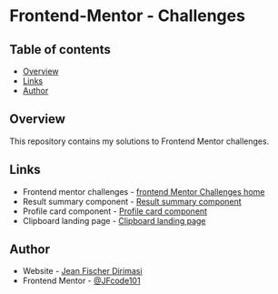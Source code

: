 # Frontend-Mentor - Challenges

## Table of contents

- [Overview](#overview)
- [Links](#links)
- [Author](#author)

## Overview

This repository contains my solutions to Frontend Mentor challenges.

## Links

- Frontend mentor challenges - [frontend Mentor Challenges home](https://jfcode101.github.io/frontend-mentor-challenges/index.html)
- Result summary component - [Result summary component](https://jfcode101.github.io/frontend-mentor-challenges/results-summary/index.html)
- Profile card component - [Profile card component](https://jfcode101.github.io/frontend-mentor-challenges/profile-card-component/index.html)
- Clipboard landing page - [Clipboard landing page](https://jfcode101.github.io/frontend-mentor-challenges/clipboard-landing-page/index.html)

## Author

- Website - [Jean Fischer Dirimasi](https://devjfd.com/)
- Frontend Mentor - [@JFcode101](https://www.frontendmentor.io/profile/jfcode101)

